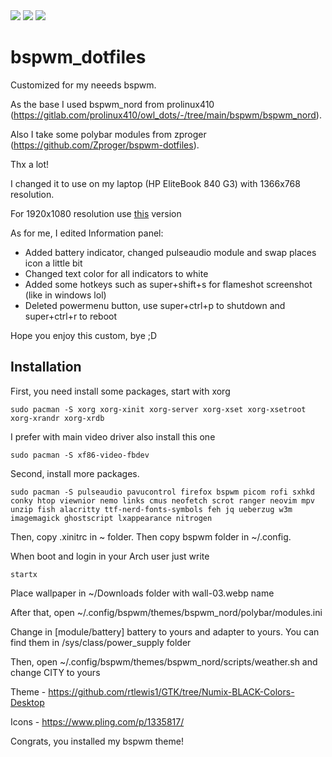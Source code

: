 <div>
 <img src="https://github.com/Duthaegaux/bspwm_dotfiles/blob/main/preview_v2.png">
 <img src="https://github.com/Duthaegaux/bspwm_dotfiles/blob/main/preview1_v2.png">
 <img src="https://github.com/Duthaegaux/bspwm_dotfiles/blob/main/preview2_v2.png">
</div>

# bspwm_dotfiles
 Customized for my neeeds bspwm.


As the base I used bspwm_nord from prolinux410 (https://gitlab.com/prolinux410/owl_dots/-/tree/main/bspwm/bspwm_nord).

Also I take some polybar modules from zproger (https://github.com/Zproger/bspwm-dotfiles). 

Thx a lot!

I changed it to use on my laptop (HP EliteBook 840 G3) with 1366x768 resolution.

For 1920x1080 resolution use [this](https://github.com/Duthaegaux/bspwm-abyss/tree/1920x1080) version

As for me, I edited Information panel:
- Added battery indicator, changed pulseaudio module and swap places icon a little bit
- Changed text color for all indicators to white
- Added some hotkeys such as super+shift+s for flameshot screenshot (like in windows lol)
- Deleted powermenu button, use super+ctrl+p to shutdown and super+ctrl+r to reboot

Hope you enjoy this custom, bye ;D

## Installation
First, you need install some packages, start with xorg

```sudo pacman -S xorg xorg-xinit xorg-server xorg-xset xorg-xsetroot xorg-xrandr xorg-xrdb```

I prefer with main video driver also install this one

```sudo pacman -S xf86-video-fbdev```

Second, install more packages.

```sudo pacman -S pulseaudio pavucontrol firefox bspwm picom rofi sxhkd conky htop viewnior nemo links cmus neofetch scrot ranger neovim mpv unzip fish alacritty ttf-nerd-fonts-symbols feh jq ueberzug w3m imagemagick ghostscript lxappearance nitrogen```

Then, copy .xinitrc in ~ folder. Then copy bspwm folder in ~/.config.

When boot and login in your Arch user just write 

```startx```

Place wallpaper in ~/Downloads folder with wall-03.webp name

After that, open ~/.config/bspwm/themes/bspwm_nord/polybar/modules.ini

Change in [module/battery] battery to yours and adapter to yours. You can find them in /sys/class/power_supply folder

Then, open ~/.config/bspwm/themes/bspwm_nord/scripts/weather.sh and change CITY to yours

Theme - https://github.com/rtlewis1/GTK/tree/Numix-BLACK-Colors-Desktop

Icons - https://www.pling.com/p/1335817/

Congrats, you installed my bspwm theme!
